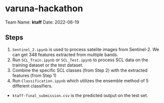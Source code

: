 # varuna-hackathon

Team Name: **ktaff**
Date: 2022-06-19

## Steps
1. `Sentinel_2.ipynb` is used to process satelite images from Sentinel-2. We can get 348 features extracted from multiple bands.
2. Run `SCL_Train.ipynb` or `SCL_Test.ipynb` to process SCL data on the training dataset or the test dataset.
3. Combine the specific SCL classes (from Step 2) with the extracted features (from Step 1)
4. Run `Classification.ipynb` which utilizes the ensemble method of 5 different classifiers.

- `ktaff-final_submission.csv` is the predicted output on the test set.